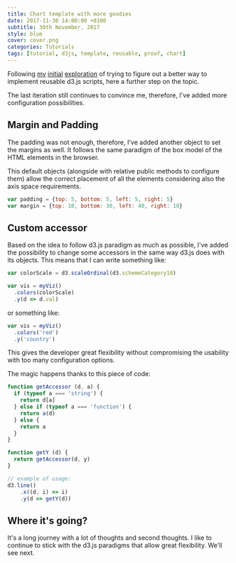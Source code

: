 ```yaml
---
title: Chart template with more goodies
date: 2017-11-30 14:00:00 +0100
subtitle: 30th November, 2017
style: blue
cover: cover.png
categories: Tutorials
tags: [tutorial, d3js, template, reusable, proof, chart]
---
```


Following [my](https://fabiofranchino.com/blog/going-towards-reusable-d3js-charts/) [initial](https://fabiofranchino.com/blog/towards-a-better-chart-template/) [exploration](https://fabiofranchino.com/blog/size-matters/) of trying to figure out a better way to implement reusable d3.js scripts, here a further step on the topic.

The last iteration still continues to convince me, therefore, I've added more configuration possibilities.

## Margin and Padding

The padding was not enough, therefore, I've added another object to set the margins as well. It follows the same paradigm of the box model of the HTML elements in the browser.

This default objects (alongside with relative public methods to configure them) allow the correct placement of all the elements considering also the axis space requirements.

```js
var padding = {top: 5, bottom: 5, left: 5, right: 5}
var margin = {top: 10, bottom: 30, left: 40, right: 10}
```

## Custom accessor

Based on the idea to follow d3.js paradigm as much as possible, I've added the possibility to change some accessors in the same way d3.js does with its objects. This means that I can write something like:

```js
var colorScale = d3.scaleOrdinal(d3.schemeCategory10)

var vis = myViz()
  .colors(colorScale)
  .y(d => d.val)
```

or something like:

```js
var vis = myViz()
  .colors('red')
  .y('country')
```

This gives the developer great flexibility without compromising the usability with too many configuration options.

The magic happens thanks to this piece of code:

```js
function getAccessor (d, a) {
  if (typeof a === 'string') {
    return d[a]
  } else if (typeof a === 'function') {
    return a(d)
  } else {
    return a
  }
}

function getY (d) {
  return getAccessor(d, y)
}

// example of usage:
d3.line()
	.x((d, i) => i)
	.y(d => getY(d))
```

## Where it's going?

It's a long journey with a lot of thoughts and second thoughts. I like to continue to stick with the d3.js paradigms that allow great flexibility. We'll see next.